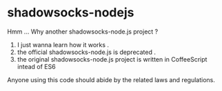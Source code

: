 shadowsocks-nodejs
==================

Hmm ...  Why another shadowsocks-node.js project ?

1. I just wanna learn how it works .
2. the official shadowsocks-node.js is deprecated .
3. the original shadowsocks-node.js project is written in CoffeeScript intead of ES6

Anyone using this code should abide by the related laws and regulations.
